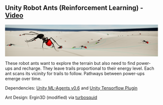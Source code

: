 ## Unity Robot Ants (Reinforcement Learning) - [Video](https://www.youtube.com/watch?v=EwB8XXCYOsc)

<img src="images/banner.png" align="middle" width="1920"/>

These robot ants want to explore the terrain but also need to find power-ups and recharge. They leave trails proportional to their energy level. Each ant scans its vicinity for trails to follow. Pathways between power-ups emerge over time.

Dependencies: [Unity ML-Agents v0.6](https://github.com/Unity-Technologies/ml-agents) and [Unity Tensorflow Plugin](https://github.com/Unity-Technologies/ml-agents/blob/master/docs/Using-TensorFlow-Sharp-in-Unity.md)

Ant Design: Ergin3D (modified) via [turbosquid](https://www.turbosquid.com/FullPreview/Index.cfm/ID/1339233)
